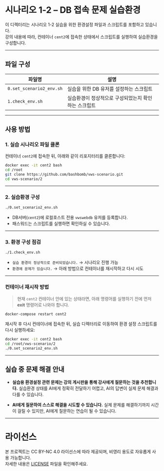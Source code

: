 # 시나리오 1-2 – DB 접속 문제 실습환경

이 디렉터리는 시나리오 1-2 실습을 위한 환경설정 파일과 스크립트를 포함하고 있습니다.  
강의 내용에 따라, 컨테이너 `cent2`에 접속한 상태에서 스크립트를 실행하여 실습환경을 구성합니다.

---

## 파일 구성

| 파일명                 | 설명 |
|----------------------|-----|
| `0.set_scenario2_env.sh` | 실습을 위한 DB 유저를 설정하는 스크립트 |
| `1.check_env.sh`         | 실습환경이 정상적으로 구성되었는지 확인하는 스크립트 |

---

## 사용 방법

### 1. 실습 시나리오 파일 클론

컨테이너 `cent2`에 접속한 뒤, 아래와 같이 리포지터리를 클론합니다:

```bash
docker exec -it cent2 bash
cd /root
git clone https://github.com/bashbomb/vws-scenario.git
cd vws-scenario/2
```

---

### 2. 실습환경 구성

```bash
./0.set_scenario2_env.sh
```

- DB서버(`cent2`)에 로컬호스트 전용 `vwswebdb` 유저를 등록합니다.
- 패스워드는 스크립트를 실행하면 확인하실 수 있습니다.

---

### 3. 환경 구성 점검

```bash
./1.check_env.sh
```

- `실습 환경이 정상적으로 준비되었습니다.` → 시나리오 진행 가능
- `환경에 문제가 있습니다.` → 아래 방법으로 컨테이너를 재시작하고 다시 시도

---

### 컨테이너 재시작 방법

> 현재 `cent2` 컨테이너 안에 있는 상태라면, 아래 명령어를 실행하기 전에 먼저 **exit** 명령어로 나와야 합니다.

```bash
docker-compose restart cent2
```

재시작 후 다시 컨테이너에 접속한 뒤, 실습 디렉터리로 이동하여 환경 설정 스크립트를 다시 실행하세요:

```bash
docker exec -it cent2 bash
cd /root/vws-scenario/2
./0.set_scenario2_env.sh
```

---

## 실습 중 문제 해결 안내

- **실습용 환경설정 관련 문제는 강의 게시판을 통해 강사에게 질문하는 것을 추천합니다.**
  실습환경 상태를 AI에게 정확히 전달하기 어렵고, AI의 답변이 실제 문제 해결과 다를 수 있습니다.

- **AI에게 질문하여 스스로 해결을 시도할 수 있습니다.**
  실제 문제를 해결하기까지 시간이 걸릴 수 있지만, AI에게 질문하는 연습이 될 수 있습니다.

---

# 라이선스

본 프로젝트는 CC BY-NC 4.0 라이선스에 따라 제공되며, 비영리 용도로 자유롭게 사용 가능합니다.  
자세한 내용은 [LICENSE](../LICENSE) 파일을 확인해주세요.
